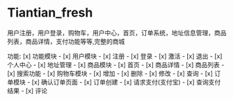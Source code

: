 # Tiantian_fresh
用户注册，用户登录，购物车，用户中心，首页，订单系统，地址信息管理，商品列表，商品详情，支付功能等等,完整的商城

功能:
[x] 功能模块
    - [x] 用户模块
        - [x] 注册
        - [x] 登录
        - [x] 激活
        - [x] 退出
        - [x] 个人中心
        - [x] 地址管理
    - [x] 商品模块
        - [x] 首页
        - [x] 商品详情
        - [x] 商品列表
        - [x] 搜索功能
    - [x] 购物车模块
        - [x] 增加
        - [x] 删除
        - [x] 修改
        - [x] 查询
    - [x] 订单模块
        - [x] 确认订单页面
        - [x] 订单创建
        - [x] 请求支付(支付宝)
        - [x] 查询支付结果
        - [x] 评论
        
        
